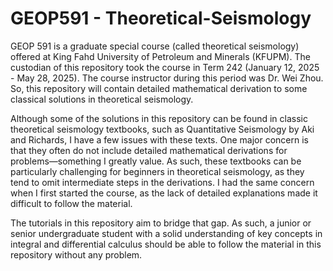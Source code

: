 # GEOP591 - Theoretical-Seismology

GEOP 591 is a graduate special course (called theoretical seismology) offered at King Fahd University of Petroleum and Minerals (KFUPM). The custodian of this repository took the course in Term 242 (January 12, 2025 - May 28, 2025). The course instructor during this period was Dr. Wei Zhou. So, this repository will contain detailed mathematical derivation to some classical solutions in theoretical seismology. 

Although some of the solutions in this repository can be found in classic theoretical seismology textbooks, such as Quantitative Seismology by Aki and Richards, I have a few issues with these texts. One major concern is that they often do not include detailed mathematical derivations for problems—something I greatly value. As such, these textbooks can be particularly challenging for beginners in theoretical seismology, as they tend to omit intermediate steps in the derivations. I had the same concern when I first started the course, as the lack of detailed explanations made it difficult to follow the material.

The tutorials in this repository aim to bridge that gap. As such, a junior or senior undergraduate student with a solid understanding of key concepts in integral and differential calculus should be able to follow the material in this repository without any problem.
